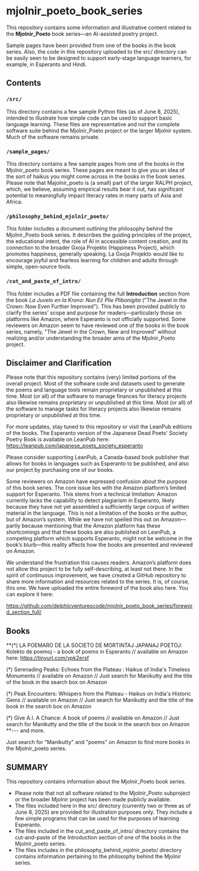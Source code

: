 # mjolnir_poeto_book_series

This repository contains some information and illustrative content related to the **Mjolnir_Poeto** book series—an AI-assisted poetry project.

Sample pages have been provided from one of the books in the book series. Also, the code in this repository uploaded to the src/ directory can be easily seen to be designed to support early-stage language learners, for example, in Esperanto and Hindi.
## Contents

### `/src/`
This directory contains a few sample Python files (as of June 8, 2025), intended to illustrate how simple code can be used to support basic language learning. These files are representative and not the complete software suite behind the Mjolnir_Poeto project or the larger Mjolnir system. Much of the software remains private.

### `/sample_pages/`
This directory contains a few sample pages from one of the books in the Mjolnir_poeto book series. These pages are meant to give you an idea of the sort of haikus you might come across in the books in the book series. Please note that
Majolnir_poeto is (a small) part of the larger RALPH project, which, we believe, assuming empirical results bear it out, has significant potential to meaningfully impact literacy rates in many parts of Asia and Africa.

### `/philosophy_behind_mjolnir_poeto/`
This folder includes a document outlining the philosophy behind the Mjolnir_Poeto book series. It describes the guiding principles of the project, the educational intent, the role of AI in accessible content creation, and its connection to the broader Gxoja Projekto (Happiness Project), which promotes happiness, generally speaking. La Gxoja Projekto would like to encourage joyful and fearless learning for children and adults through simple, open-source tools.

### `/cut_and_paste_of_intro/`
This folder includes a PDF file containing the full **Introduction** section from the book *La Juvelo en la Krono: Nun Eĉ Plie Plibonigita* ("The Jewel in the Crown: Now Even Further Improved"). This has been provided publicly to clarify the series' scope and purpose for readers—particularly those on platforms like Amazon, where Esperanto is not officially supported. Some reviewers on Amazon seem to have reviewed one of the books in the book series, namely, "The Jewel in the Crown, New and Improved" without realizing and/or understanding the broader aims of the Mjolnir_Poeto project.

## Disclaimer and Clarification

Please note that this repository contains (very) limited portions of the overall project. Most of the software code and datasets used to generate the poems and language tools remain proprietary or unpublished at this time. Most (or all) of the software to manage finances for literacy projects also likewise remains proprietary or unpublished at this time. Most (or all) of the software to manage tasks for literacy projects also likewise remains proprietary or unpublished at this time.

For more updates, stay tuned to this repository or visit the LeanPub editions of the books. The Esperanto version of the Japanese Dead Poets' Society Poetry Book is available on LeanPub here:
https://leanpub.com/japanese_poets_society_esperanto

Please consider supporting LeanPub, a Canada-based book publisher that allows for books in languages such as Esperanto to be published, and also our project by purchasing one of our books.

Some reviewers on Amazon have expressed confusion about the purpose of this book series. The core issue lies with the Amazon platform’s limited support for Esperanto. This stems from a technical limitation: Amazon currently lacks the capability to detect plagiarism in Esperanto, likely because they have not yet assembled a sufficiently large corpus of written material in the language. This is not a limitation of the books or the author, but of Amazon’s system. While we have not spelled this out on Amazon—partly because mentioning that the Amazon platform has these shortcomings and that these books are also published on LeanPub, a competing platform which supports Esperanto, might not be welcome in the book’s blurb—this reality affects how the books are presented and reviewed on Amazon.

We understand the frustration this causes readers. Amazon’s platform does not allow this project to be fully self-describing, at least not there. In the spirit of continuous improvement, we have created a GitHub repository to share more information and resources related to the series. It is, of course, this one. We have uploaded the entire foreword of the book also here. You can explore it here:

https://github.com/delphicventurescode/mjolnir_poeto_book_series/foreword_section_full/


## Books

**(*) LA POEMARO DE LA SOCIETO DE MORTINTAJ JAPANAJ POETOJ: Kolekto de poemoj - a book of poems in Esperanto // available on Amazon here: https://tinyurl.com/ypk2ersf


(*) Serenading Peaks: Echoes from the Plateau : Haikus of India's Timeless Monuments // available on Amazon // Just search for Manikutty and the title of the book in the search box on Amazon


(*) Peak Encounters: Whispers from the Plateau - Haikus on India's Historic Gems // available on Amazon // Just search for Manikutty and the title of the book in the search box on Amazon


(*) Give A.I. A Chance: A book of poems // available on Amazon // Just search for Manikutty and the title of the book in the search box on Amazon
**--- and more.

Just search for "Manikutty" and "poems" on Amazon to find more books in the Mjolnir_poeto series.

## SUMMARY
This repository contains information about the Mjolnir_Poeto book series.

- Please note that not all software related to the Mjolnir_Poeto subproject or the broader Mjolnir project has been made publicly available.
- The files included here in the src/ directory (currently two or three as of June 8, 2025) are provided for illustration purposes only. They include a few simple programs that can be used for the purposes of learning Esperanto.
- The files included in the cut_and_paste_of_intro/ directory contains the cut-and-paste of the Introduction section of one of the books in the Mjolnir_poeto series.
- The files includes in the philosophy_behind_mjolnir_poeto/ directory contains information pertaining to the philosophy behind the Mjolnir series.

##
